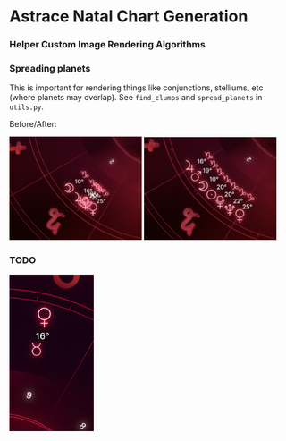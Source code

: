 # Astrace Natal Chart Generation

### Helper Custom Image Rendering Algorithms

### Spreading planets
This is important for rendering things like conjunctions, stelliums, etc (where planets may overlap). See `find_clumps` and `spread_planets` in `utils.py`.

Before/After:
<div>
    <img src="./before.png" alt="Image 1" style="width: 47%; display: inline-block;">
    <img src="./after.png" alt="Image 2" style="width: 47%; display: inline-block;">
</div>

### TODO

<img src="./Screenshot 2023-02-21 at 12.01.30.png" alt="Image 1" style="width: 30%; display: inline-block;">
